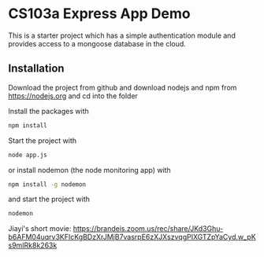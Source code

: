 # CS103a Express App Demo

This is a starter project which has a simple authentication module 
and provides access to a mongoose database in the cloud.

## Installation
Download the project from github and download nodejs and npm from https://nodejs.org
and cd into the folder

Install the packages with
``` bash
npm install
```
Start the project with
``` bash
node app.js
```
or install nodemon (the node monitoring app) with
``` bash
npm install -g nodemon
```
and start the project with
``` bash
nodemon
```

Jiayi's short movie: https://brandeis.zoom.us/rec/share/JKd3Ghu-b6AFM04uqrv3KFIcKgBDzXrJMjB7vasrpE6zXJXszvqgPIXGTZpYaCyd.w_pKs9mIRk8k263k
